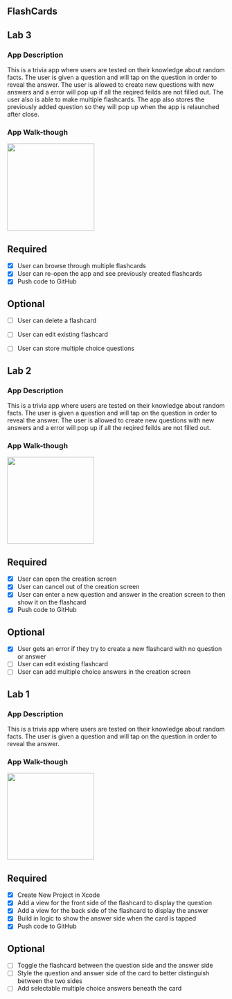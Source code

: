 ## FlashCards

## Lab 3

### App Description
This is a trivia app where users are tested on their knowledge about random facts. The user is given a question and will tap on the question in order to reveal the answer. The user is allowed to create new questions with new answers and a error will pop up if all the reqired feilds are not filled out. The user also is able to make multiple flashcards. The app also stores the previously added question so they will pop up when the app is relaunched after close.

### App Walk-though

<img src="https://i.imgur.com/8ZIonV0.gif" width=201><br>


## Required
- [X] User can browse through multiple flashcards
- [X] User can re-open the app and see previously created flashcards
- [X] Push code to GitHub
## Optional
- [ ] User can delete a flashcard
- [ ] User can edit existing flashcard
- [ ] User can store multiple choice questions


## Lab 2

### App Description
This is a trivia app where users are tested on their knowledge about random facts. The user is given a question and will tap on the question in order to reveal the answer. The user is allowed to create new questions with new answers and a error will pop up if all the reqired feilds are not filled out.

### App Walk-though
<img src="https://i.imgur.com/1KoNHZz.gif" width=200><br>

## Required
- [X] User can open the creation screen
- [X] User can cancel out of the creation screen
- [X] User can enter a new question and answer in the creation screen to then show it on the flashcard
- [X] Push code to GitHub
## Optional
- [X] User gets an error if they try to create a new flashcard with no question or answer
- [ ] User can edit existing flashcard
- [ ] User can add multiple choice answers in the creation screen

## Lab 1

### App Description
This is a trivia app where users are tested on their knowledge about random facts. The user is given a question and will tap on the question in order to reveal the answer.

### App Walk-though


<img src="https://i.imgur.com/m2TBtJ3.gif" width=200><br>



## Required
- [x] Create New Project in Xcode
- [x] Add a view for the front side of the flashcard to display the question
- [x] Add a view for the back side of the flashcard to display the answer
- [x] Build in logic to show the answer side when the card is tapped
- [x] Push code to GitHub
## Optional
- [ ] Toggle the flashcard between the question side and the answer side
- [ ] Style the question and answer side of the card to better distinguish between the two sides
- [ ] Add selectable multiple choice answers beneath the card
